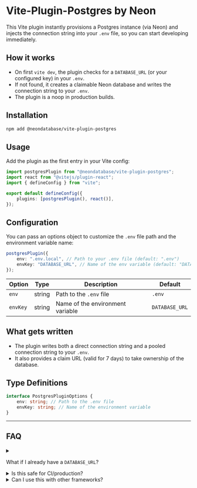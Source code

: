 # Vite-Plugin-Postgres by Neon

This Vite plugin instantly provisions a Postgres instance (via Neon) and injects the connection string into your `.env` file, so you can start developing immediately.

## How it works

-   On first `vite dev`, the plugin checks for a `DATABASE_URL` (or your configured key) in your `.env`.
-   If not found, it creates a claimable Neon database and writes the connection string to your `.env`.
-   The plugin is a noop in production builds.

## Installation

```sh
npm add @neondatabase/vite-plugin-postgres
```

## Usage

Add the plugin as the first entry in your Vite config:

```ts
import postgresPlugin from "@neondatabase/vite-plugin-postgres";
import react from "@vitejs/plugin-react";
import { defineConfig } from "vite";

export default defineConfig({
	plugins: [postgresPlugin(), react()],
});
```

## Configuration

You can pass an options object to customize the `.env` file path and the environment variable name:

```ts
postgresPlugin({
	env: ".env.local", // Path to your .env file (default: ".env")
	envKey: "DATABASE_URL", // Name of the env variable (default: "DATABASE_URL")
});
```

| Option   | Type   | Description                      | Default        |
| -------- | ------ | -------------------------------- | -------------- |
| `env`    | string | Path to the `.env` file          | `.env`         |
| `envKey` | string | Name of the environment variable | `DATABASE_URL` |

## What gets written

-   The plugin writes both a direct connection string and a pooled connection string to your `.env`.
-   It also provides a claim URL (valid for 7 days) to take ownership of the database.

## Type Definitions

```ts
interface PostgresPluginOptions {
	env: string; // Path to the .env file
	envKey: string; // Name of the environment variable
}
```

---

## FAQ

<details>
<summary>

What if I already have a `DATABASE_URL`?

</summary>
 
The plugin will not overwrite it. Remove the variable if you want to generate a new Neon database.

</details>

<details>
<summary>Is this safe for CI/production?</summary>

The plugin is a noop in production mode (`vite build`), so it won't create databases or modify your `.env` in CI.

</details>

<details>
<summary>Can I use this with other frameworks?</summary>

Yes, this plugin is framework-agnostic. The example uses React, but you can use it with any Vite-compatible framework.
</sumamry>

## Advanced

If you want to generate claimable databases outside of Vite, use the [`neondb`](https://github.com/neondatabase/neondb-cli/tree/main/packages/neondb) library directly.

> See [documentation on Neon](https://neon.com/docs/reference/neon-launchpad) for more.
